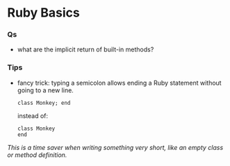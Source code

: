 # Ruby Basics
### Qs
* what are the implicit return of built-in methods?

### Tips
* fancy trick: typing a semicolon allows ending a Ruby statement without going to a new line.

  ```class Monkey; end```

  instead of:

  ```
  class Monkey
  end
  ```
*This is a time saver when writing something very short, like an empty class or method definition.*
